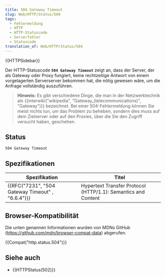 ```yaml
---
title: 504 Gateway Timeout
slug: Web/HTTP/Status/504
tags:
  - Fehlermeldung
  - HTTP
  - HTTP-Statuscode
  - Serverfehler
  - Statuscode
translation_of: Web/HTTP/Status/504
---
```

{{HTTPSidebar}}

Der HTTP-Statuscode **`504 Gateway Timeout`** zeigt an, dass der Server, der als Gateway oder Proxy fungiert, keine rechtzeitige Antwort von einem vorgelagerten Serverserver bekommen hat, die nötig gewesen wäre, um die Anfrage vollständig auszuführen.

> **Hinweis:** Es gibt verschiedene Dinge, die man in der Netzwerktechnik als {{interwiki("wikipedia", "Gateway_(telecommunications)", "Gateway")}} bezeichnet. Bei einer 504-Fehlermeldung können Sie meist nichts tun, um das Problem zu beheben, sondern dies muss auf dem Zielserver oder auf den Proxies, über die Sie den Zugriff versucht haben, geschehen.

## Status

    504 Gateway Timeout

## Spezifikationen

| Spezifikation                                                    | Titel                                                         |
| ---------------------------------------------------------------- | ------------------------------------------------------------- |
| {{RFC("7231", "504 Gateway Timeout" , "6.6.4")}} | Hypertext Transfer Protocol (HTTP/1.1): Semantics and Content |

## Browser-Kompatibilität

Die unten genannen Informationen wurden von MDNs GitHub (<https://github.com/mdn/browser-compat-data>) abgerufen.

{{Compat("http.status.504")}}

## Siehe auch

- {{HTTPStatus(502)}}
